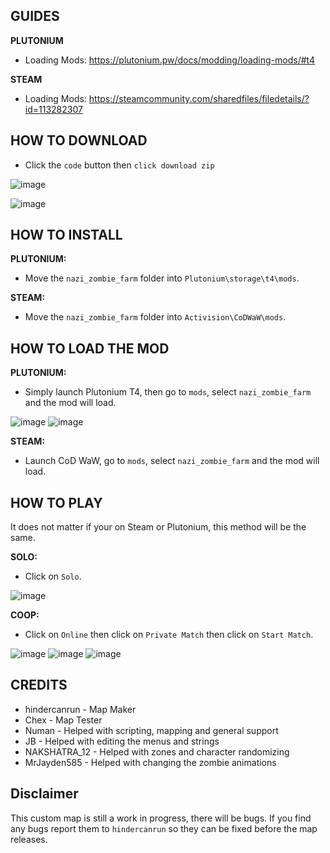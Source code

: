 

## GUIDES


**PLUTONIUM**


- Loading Mods: https://plutonium.pw/docs/modding/loading-mods/#t4


**STEAM**


- Loading Mods: https://steamcommunity.com/sharedfiles/filedetails/?id=113282307


## HOW TO DOWNLOAD


- Click the `code` button then `click download zip`


![image](https://user-images.githubusercontent.com/109132519/219603787-84cb445b-3c2d-4557-8381-a7f1ecfc4c80.png)


![image](https://user-images.githubusercontent.com/109132519/219604108-9049c29e-909f-4bfc-825f-ee6da3a1e7fe.png)


## HOW TO INSTALL


**PLUTONIUM:**


- Move the `nazi_zombie_farm` folder into `Plutonium\storage\t4\mods`.


**STEAM:**


- Move the `nazi_zombie_farm` folder into `Activision\CoDWaW\mods`.


## HOW TO LOAD THE MOD


**PLUTONIUM:**


- Simply launch Plutonium T4, then go to `mods`, select `nazi_zombie_farm` and the mod will load.


![image](https://user-images.githubusercontent.com/109132519/219605955-ed1f7a87-8b23-4d4f-9514-8724e611a4fc.png)
![image](https://user-images.githubusercontent.com/109132519/219606069-3fcc88a8-f6aa-4e60-b194-04f8bf07ee8c.png)


**STEAM:**


- Launch CoD WaW, go to `mods`, select `nazi_zombie_farm` and the mod will load.


## HOW TO PLAY


It does not matter if your on Steam or Plutonium, this method will be the same.


**SOLO:**


- Click on `Solo`.


![image](https://user-images.githubusercontent.com/109132519/219605206-52753128-e940-447d-a536-f756f21a2d91.png)


**COOP:**


- Click on `Online` then click on `Private Match` then click on `Start Match`.


![image](https://user-images.githubusercontent.com/109132519/219605294-28c0d49f-2efe-4773-9f83-dd5572e13879.png)
![image](https://user-images.githubusercontent.com/109132519/219605366-dcd81fc6-c095-4eae-bd83-d6c3800907ae.png)
![image](https://user-images.githubusercontent.com/109132519/219605528-4885b67f-38ee-4aee-baac-d5660af57f72.png)


## CREDITS


- hindercanrun - Map Maker
- Chex - Map Tester
- Numan - Helped with scripting, mapping and general support
- JB - Helped with editing the menus and strings
- NAKSHATRA_12 - Helped with zones and character randomizing
- MrJayden585 - Helped with changing the zombie animations


## Disclaimer


This custom map is still a work in progress, there will be bugs.
If you find any bugs report them to `hindercanrun` so they can
be fixed before the map releases.

